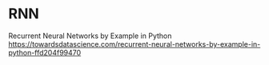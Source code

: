 # RNN

Recurrent Neural Networks by Example in Python
https://towardsdatascience.com/recurrent-neural-networks-by-example-in-python-ffd204f99470

